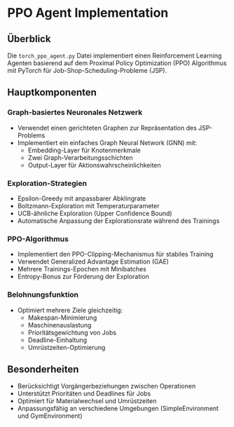 # PPO Agent Implementation

## Überblick
Die `torch_ppo_agent.py` Datei implementiert einen Reinforcement Learning Agenten basierend auf dem Proximal Policy Optimization (PPO) Algorithmus mit PyTorch für Job-Shop-Scheduling-Probleme (JSP).

## Hauptkomponenten

### Graph-basiertes Neuronales Netzwerk
- Verwendet einen gerichteten Graphen zur Repräsentation des JSP-Problems
- Implementiert ein einfaches Graph Neural Network (GNN) mit:
  - Embedding-Layer für Knotenmerkmale
  - Zwei Graph-Verarbeitungsschichten
  - Output-Layer für Aktionswahrscheinlichkeiten

### Exploration-Strategien
- Epsilon-Greedy mit anpassbarer Abklingrate
- Boltzmann-Exploration mit Temperaturparameter
- UCB-ähnliche Exploration (Upper Confidence Bound)
- Automatische Anpassung der Explorationsrate während des Trainings

### PPO-Algorithmus
- Implementiert den PPO-Clipping-Mechanismus für stabiles Training
- Verwendet Generalized Advantage Estimation (GAE)
- Mehrere Trainings-Epochen mit Minibatches
- Entropy-Bonus zur Förderung der Exploration

### Belohnungsfunktion
- Optimiert mehrere Ziele gleichzeitig:
  - Makespan-Minimierung
  - Maschinenauslastung
  - Prioritätsgewichtung von Jobs
  - Deadline-Einhaltung
  - Umrüstzeiten-Optimierung

## Besonderheiten
- Berücksichtigt Vorgängerbeziehungen zwischen Operationen
- Unterstützt Prioritäten und Deadlines für Jobs
- Optimiert für Materialwechsel und Umrüstzeiten
- Anpassungsfähig an verschiedene Umgebungen (SimpleEnvironment und GymEnvironment)